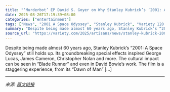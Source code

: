 ```yaml
---
title: "‘Murderbot’ EP David S. Goyer on Why Stanley Kubrick’s ‘2001: A Space Odyssey’ Still Holds Up: ‘He Took All the Existing Rules of Film and Said “F— You”‘"
date: 2025-08-26T17:19:39+08:00
categories: ["entertainment"]
tags: ["News", "2001 A Space Odyssey", "Stanley Kubrick", "Variety 120 Screenings"]
summary: "Despite being made almost 60 years ago, Stanley Kubrick’s “2001: A Space Odyssey” still holds up. Its groundbreaking special effects inspired George Lucas, James Cameron, Christopher Nolan and more. T"
source_url: "https://variety.com/2025/artisans/news/stanley-kubrick-2001-a-space-odyssey-1236498698/"
---
```


Despite being made almost 60 years ago, Stanley Kubrick’s “2001: A Space Odyssey” still holds up. Its groundbreaking special effects inspired George Lucas, James Cameron, Christopher Nolan and more. The cultural impact can be seen in “Blade Runner” and even in David Bowie’s work. The film is a staggering experience, from its &#8220;Dawn of Man&#8221; [&#8230;]

---

*来源: [原文链接](https://variety.com/2025/artisans/news/stanley-kubrick-2001-a-space-odyssey-1236498698/)*
